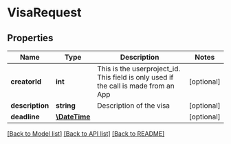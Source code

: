 # VisaRequest

## Properties
Name | Type | Description | Notes
------------ | ------------- | ------------- | -------------
**creatorId** | **int** | This is the userproject_id. This field is only used if the call is made from an App | [optional] 
**description** | **string** | Description of the visa | [optional] 
**deadline** | [**\DateTime**](Date.md) |  | [optional] 

[[Back to Model list]](../README.md#documentation-for-models) [[Back to API list]](../README.md#documentation-for-api-endpoints) [[Back to README]](../README.md)



